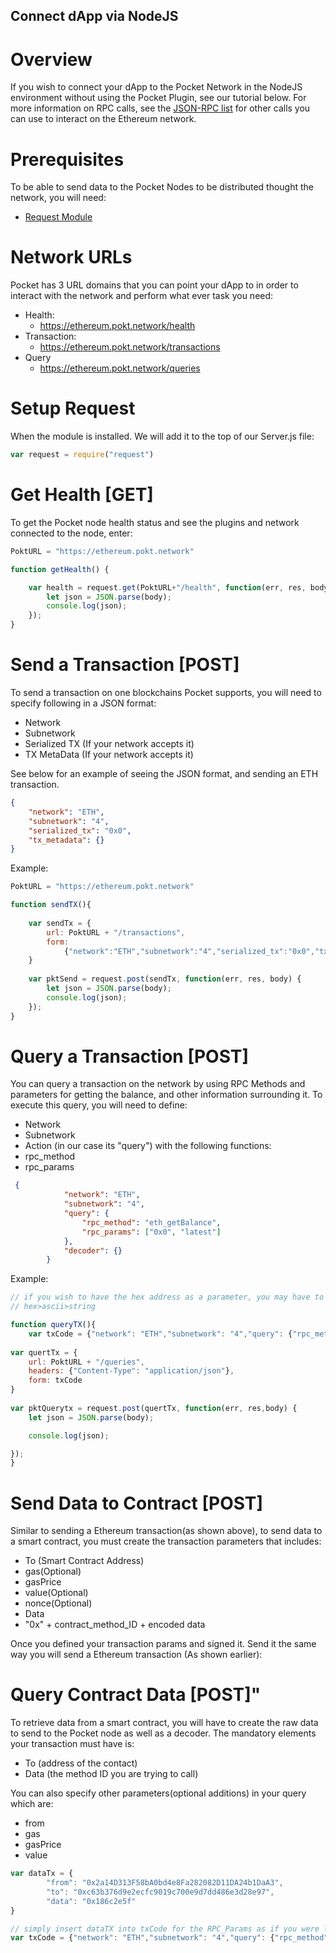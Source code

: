## Connect dApp via NodeJS
# Overview

If you wish to connect your dApp to the Pocket Network in the NodeJS environment without using the Pocket Plugin, see our tutorial below. For more information on RPC calls, see the [JSON-RPC list](https://github.com/ethereum/wiki/wiki/JSON-RPC) for other calls you can use to interact on the Ethereum network. 
# Prerequisites
To be able to send data to the Pocket Nodes to be distributed thought the network, you will need:
*   [Request Module](https://www.npmjs.com/package/request) 
# Network URLs
Pocket has 3 URL domains that you can point your dApp to in order to interact with the network and perform what ever task you need:

*   Health:
    *  https://ethereum.pokt.network/health
*   Transaction:
    *   https://ethereum.pokt.network/transactions
* Query
   *   https://ethereum.pokt.network/queries

# Setup Request
When the module is installed. We will add it to the top of our Server.js file:
```Javascript
var request = require("request")
```
# Get Health [GET]
To get the Pocket node health status and see the plugins and network connected to the node, enter: 
```Javascript
PoktURL = "https://ethereum.pokt.network"

function getHealth() {

    var health = request.get(PoktURL+"/health", function(err, res, body) {  
        let json = JSON.parse(body);
        console.log(json);
    });
}
```
# Send a Transaction [POST]
To send a transaction on one blockchains Pocket supports, you will need to specify following in a JSON format:
*   Network 
*   Subnetwork 
*   Serialized TX (If your network accepts it)
*   TX MetaData (If your network accepts it)

See below for an example of seeing the JSON format, and sending an ETH transaction. 
```JSON
{
    "network": "ETH",
    "subnetwork": "4",
    "serialized_tx": "0x0",
    "tx_metadata": {}
}
```
Example:
```Javascript
PoktURL = "https://ethereum.pokt.network"

function sendTX(){
    
    var sendTx = {
        url: PoktURL + "/transactions",
        form: 
            {"network":"ETH","subnetwork":"4","serialized_tx":"0x0","tx_metadata":{}}
    }
    
    var pktSend = request.post(sendTx, function(err, res, body) {  
        let json = JSON.parse(body);
        console.log(json);
    });
}
```
#   Query a Transaction [POST]
You can query a transaction on the network by using RPC Methods and parameters for getting the balance, and other information surrounding it. To execute this query, you will need to define:
*   Network
*   Subnetwork
*   Action (in our case its "query") with the following functions:
   *   rpc_method
   *   rpc_params   
```JSON
 {
            "network": "ETH",
            "subnetwork": "4",
            "query": {
                "rpc_method": "eth_getBalance",
                "rpc_params": ["0x0", "latest"]
            },
            "decoder": {}
        }
```
Example: 
```Javascript
// if you wish to have the hex address as a parameter, you may have to use the web3 library to convert
// hex>ascii>string

function queryTX(){
    var txCode = {"network": "ETH","subnetwork": "4","query": {"rpc_method": "eth_getTransactionCount", "rpc_params":["0x0", "latest"]},"decoder":{}}
   
var quertTx = {
    url: PoktURL + "/queries",
    headers: {"Content-Type": "application/json"},
    form: txCode   
}
    
var pktQuerytx = request.post(quertTx, function(err, res,body) {  
    let json = JSON.parse(body);

    console.log(json);

}); 
}
```
# Send Data to Contract [POST]

Similar to sending a Ethereum transaction(as shown above), to send data to a smart contract, you must create the transaction parameters that includes: 
*   To (Smart Contract Address)
*   gas(Optional)
*   gasPrice 
*   value(Optional)
*   nonce(Optional)
*   Data 
   *   "0x" + contract_method_ID + encoded data

Once you defined your transaction params and signed it. Send it the same way you will send a Ethereum transaction (As shown earlier):
# Query Contract Data [POST]"
To retrieve data from a smart contract, you will have to create the raw data to send to the Pocket node as well as a decoder. The mandatory elements your transaction must have is:
*   To (address of the contact)
*   Data (the method ID you are trying to call)

You can also specify other parameters(optional additions) in your query which are:
*   from
*   gas
*   gasPrice
*   value
```Javascript
var dataTx = {
        "from": "0x2a14D313F58bA0bd4e8Fa282082D11DA24b1DaA3",
        "to": "0xc63b376d9e2ecfc9019c700e9d7dd486e3d28e97",
        "data": "0x186c2e5f"
}

// simply insert dataTX into txCode for the RPC_Params as if you were looking up a transaction.
var txCode = {"network": "ETH","subnetwork": "4","query": {"rpc_method": "eth_call", "rpc_params":[ dataTx, "latest"]},"decoder":{}}
```
